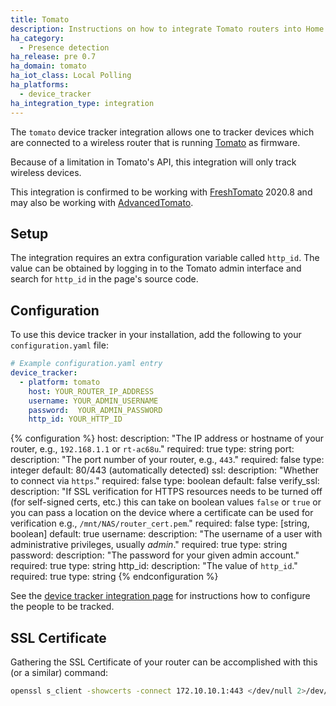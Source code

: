 ```yaml
---
title: Tomato
description: Instructions on how to integrate Tomato routers into Home Assistant.
ha_category:
  - Presence detection
ha_release: pre 0.7
ha_domain: tomato
ha_iot_class: Local Polling
ha_platforms:
  - device_tracker
ha_integration_type: integration
---
```


The `tomato` device tracker integration allows one to tracker devices which are
connected to a wireless router that is running [Tomato](https://tomato.groov.pl/)
as firmware.

Because of a limitation in Tomato's API, this integration will only track wireless devices.

This integration is confirmed to be working with [FreshTomato](https://freshtomato.org) 2020.8 and may also be working with [AdvancedTomato](https://advancedtomato.com/). 

## Setup

The integration requires an extra configuration variable called `http_id`. The
value can be obtained by logging in to the Tomato admin interface and search for
`http_id` in the page's source code.

## Configuration

To use this device tracker in your installation,
add the following to your `configuration.yaml` file:

```yaml
# Example configuration.yaml entry
device_tracker:
  - platform: tomato
    host: YOUR_ROUTER_IP_ADDRESS
    username: YOUR_ADMIN_USERNAME
    password:  YOUR_ADMIN_PASSWORD
    http_id: YOUR_HTTP_ID
```

{% configuration %}
host:
  description: "The IP address or hostname of your router, e.g., `192.168.1.1` or `rt-ac68u`."
  required: true
  type: string
port:
  description: "The port number of your router, e.g., `443`."
  required: false
  type: integer
  default: 80/443 (automatically detected)
ssl:
  description: "Whether to connect via `https`."
  required: false
  type: boolean
  default: false
verify_ssl:
  description: "If SSL verification for HTTPS resources needs to be turned off (for self-signed certs, etc.) this can take on boolean values `false` or `true` or you can pass a location on the device where a certificate can be used for verification e.g., `/mnt/NAS/router_cert.pem`."
  required: false
  type: [string, boolean]
  default: true
username:
  description: "The username of a user with administrative privileges, usually *admin*."
  required: true
  type: string
password:
  description: "The password for your given admin account."
  required: true
  type: string
http_id:
  description: "The value of `http_id`."
  required: true
  type: string
{% endconfiguration %}

See the [device tracker integration page](/integrations/device_tracker/) for
instructions how to configure the people to be tracked.

## SSL Certificate

Gathering the SSL Certificate of your router can be accomplished with this (or
a similar) command:

```bash
openssl s_client -showcerts -connect 172.10.10.1:443 </dev/null 2>/dev/null | openssl x509 -outform PEM > router_cert.pem
```
